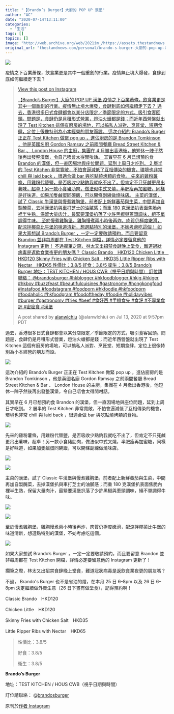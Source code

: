```yaml
---
title: "【Brando’s Burger】大廚的 POP UP 漢堡"
author: "AC"
date: "2020-07-14T13:11:00"
categories:
  - "生活"
tags: []
topics: []
image: "http://web.archive.org/web/2021im_/https://assets.thestandnews.com/media/photos/Untitled-1-16_5JZNR.png"
original_url: "thestandnews.com/personal/brando-s-burger-大廚的-pop-up-漢堡"
---
```

![](http://web.archive.org/web/2021im_/https://assets.thestandnews.com/media/photos/Untitled-1-16_5JZNR.png)

疫情之下百業蕭條，飲食業更是其中一個重創的行業。疫情無止境大爆發，食肆到底如何繼續走下去？

> [](http://web.archive.org/web/20211229132543/https://www.instagram.com/p/CCnCMYDAPYc/?utm_source=ig_embed&utm_campaign=loading)
> 
> [View this post on Instagram](http://web.archive.org/web/20211229132543/https://www.instagram.com/p/CCnCMYDAPYc/?utm_source=ig_embed&utm_campaign=loading)
> 
> [【Brando’s Burger】大廚的 POP UP 漢堡 疫情之下百業蕭條，飲食業更是其中一個重創的行業。疫情無止境大爆發，食肆到底如何繼續走下去？ 過去，香港很多日式食肆都會以某分店限定／季節限定的方式，吸引食客回頭。問題是，食肆仍是月租形式營業，燈油火蠟都是錢；而近年西營盤就出現了 Test Kitchen 這個有廚房的場地，可以搞私人派對、烹飪堂、短期食肆，定位上很像特別為小本經營的朋友而設。 這次介紹的 Brando’s Burger 正正在 Test Kitchen 做緊 pop up ，進佔廚房的是 Brandon Tomkinson ，他是英國名廚 Gordon Ramsay 之前兩間餐廳 Bread Street Kitchen & Bar 、 London House 的主廚，集團在 4 月撤出香港後，他短休一陣子然後再出發整漢堡，令自己唔會太得閒咁話。 其實早在 6 月已想預約食 Brandon 的漢堡，但一直因場地與座位問題，延到上周日才吃到。 2 層半的 Test Kitchen 非常寬敞，不怕會逼減低了互相傳染的機會，環境也非常 chill 與 laid back ，很適合做 bar 與吃點燒烤類的食物。 先來的雞粉薯條，用雞粉代替鹽，是否吸收少點鈉我就吃不出了，但肯定不只死鹹更吊出薯味，超卓！另一款小食豬肋肉，做法似中式叉燒，半肥瘦再加蜜糖，同樣是好味道，如果加隻鹹蛋同碗飯，可以開條副線做燒味店。 主菜的漢堡，試了 Classic 牛漢堡與慢煮雞胸堡，前者配上新鮮蕃茄與生菜，中間再加自製醃菜，去掉漢堡扒與車打芝士的油膩感；而重 180 克漢堡扒表面焦脆內裡半生熟，保留大量肉汁，最緊要漢堡扒落了少許黑椒與蔥頭調味，絕不單調得牛味。 至於慢煮雞胸堡，雞胸慢煮兩小時後再炸，肉質仍極度嫩滑，配涼拌椰菜比牛堡的味道清新，想選點特別的漢堡，不妨考慮吃這個！ 如果大家想試 Brando’s Burger ，一定一定要敬請預約，而且要留意 Brandon 並非每周都在 Test Kitchen 開檔，詳情必定要留意他的 Instagram 更新！ 不過擱筆之際，林太又出招禁食肆晚上堂食，難道冠狀病毒是返飲食業夜更的朋友嗎？ Classic Brando　HKD120 Chicken Little　HKD120 Skinny Fries with Chicken Salt　HKD35 Little Ripper Ribs with Nectar　HKD65 性價比：3.8/5 好食：3.8/5 衛生：3.8/5 Brando’s Burger 地址：TEST KITCHEN / HOUS CWB（視乎日期與時間） 訂位請聯絡： @brandosburger #hkblogger #hkfoodblogger #hkig #hkiger #hkboy #buzzfeast #beautifulcuisines #gastronomy #hongkongfood #instafood #foodstagram #foodporn #hkfoodie #hkfoodporn #foodaholic #hkfoodgram #foodoftheday #foodie #holidayvibes #burger #gastronomy #fries #beef #食好西 #手機食先 #食評 #不專業食評 #密密食 #漢堡](http://web.archive.org/web/20211229132543/https://www.instagram.com/p/CCnCMYDAPYc/?utm_source=ig_embed&utm_campaign=loading)
> 
> A post shared by [alanwlchiu](http://web.archive.org/web/20211229132543/https://www.instagram.com/alanwlchiu/?utm_source=ig_embed&utm_campaign=loading) (@alanwlchiu) on Jul 13, 2020 at 9:57pm PDT

過去，香港很多日式食肆都會以某分店限定／季節限定的方式，吸引食客回頭。問題是，食肆仍是月租形式營業，燈油火蠟都是錢；而近年西營盤就出現了 Test Kitchen 這個有廚房的場地，可以搞私人派對、烹飪堂、短期食肆，定位上很像特別為小本經營的朋友而設。

![](http://web.archive.org/web/2021im_/https://assets.thestandnews.com/media/photos/076D6BB9-7598-41B5-8492-FAC983FF1CBA_dWFtR.JPG)

這次介紹的 Brando’s Burger 正正在 Test Kitchen 做緊 pop up ，進佔廚房的是 Brandon Tomkinson ，他是英國名廚 Gordon Ramsay 之前兩間餐廳 Bread Street Kitchen & Bar 、 London House 的主廚，集團在 4 月撤出香港後，他短休一陣子然後再出發整漢堡，令自己唔會太得閒咁話。

其實早在 6 月已想預約食 Brandon 的漢堡，但一直因場地與座位問題，延到上周日才吃到。 2 層半的 Test Kitchen 非常寬敞，不怕會逼減低了互相傳染的機會，環境也非常 chill 與 laid back ，很適合做 bar 與吃點燒烤類的食物。

![](http://web.archive.org/web/2021im_/https://assets.thestandnews.com/media/photos/6A07216E-F63E-4CA4-B7BA-A0221BE6A69C_12eYI.JPG)

先來的雞粉薯條，用雞粉代替鹽，是否吸收少點鈉我就吃不出了，但肯定不只死鹹更吊出薯味，超卓！另一款小食豬肋肉，做法似中式叉燒，半肥瘦再加蜜糖，同樣是好味道，如果加隻鹹蛋同碗飯，可以開條副線做燒味店。

![](http://web.archive.org/web/2021im_/https://assets.thestandnews.com/media/photos/C6CA27AE-F861-4266-B48F-36FFF91F7550_bS0Ny.JPG)

![](http://web.archive.org/web/2021im_/https://assets.thestandnews.com/media/photos/2E71E790-5992-4761-BD7D-B49146CEA265_qvxs1.JPG)

主菜的漢堡，試了 Classic 牛漢堡與慢煮雞胸堡，前者配上新鮮蕃茄與生菜，中間再加自製醃菜，去掉漢堡扒與車打芝士的油膩感；而重 180 克漢堡扒表面焦脆內裡半生熟，保留大量肉汁，最緊要漢堡扒落了少許黑椒與蔥頭調味，絕不單調得牛味。

![](http://web.archive.org/web/2021im_/https://assets.thestandnews.com/media/photos/64575F5F-A888-483C-8FE1-E09A6B95A7F4_AzF4o.JPG)

![](http://web.archive.org/web/2021im_/https://assets.thestandnews.com/media/photos/12316D92-224C-4C23-A012-44EC764F39A7_kYwBl.JPG)

至於慢煮雞胸堡，雞胸慢煮兩小時後再炸，肉質仍極度嫩滑，配涼拌椰菜比牛堡的味道清新，想選點特別的漢堡，不妨考慮吃這個。

![](http://web.archive.org/web/2021im_/https://assets.thestandnews.com/media/photos/4BAE016A-84B0-49C9-BD84-25712D40B067_fXFom.JPG)

如果大家想試 Brando’s Burger ，一定一定要敬請預約，而且要留意 Brandon 並非每周都在 Test Kitchen 開檔，詳情必定要留意他的 Instagram 更新了！

擱筆之際，林太又出招禁食肆晚上堂食，難道冠狀病毒是返飲食業夜更的朋友嗎？

不過， Brando's Burger 也不是省油的燈，在本月 25 日 6–8pm 以及 26 日 6–8pm 決定繼續做外賣生意（26 日下晝有做堂食），記得預約啊！

Classic Brando　HKD120

Chicken Little　HKD120

Skinny Fries with Chicken Salt　HKD35

Little Ripper Ribs with Nectar　HKD65

> 性價比：3.8/5
> 
> 好食：3.8/5
> 
> 衛生：3.8/5

**Brando’s Burger**

地址：TEST KITCHEN / HOUS CWB（視乎日期與時間）

訂位請聯絡： @[brandosburger](http://web.archive.org/web/20211229132543/https://www.instagram.com/brandosburger/)

原刊於[作者 Instagram](http://web.archive.org/web/20211229132543/http://www.instagram.com/alanwlchiu)